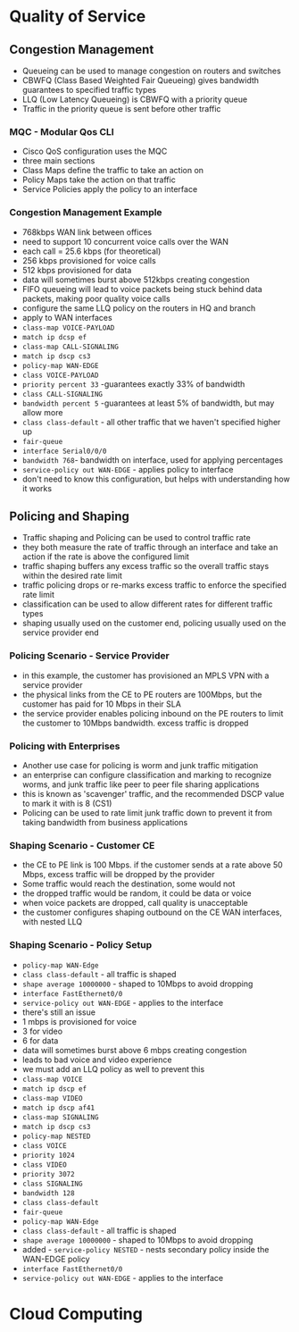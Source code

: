 # Quality of Service
## Congestion Management
* Queueing can be used to manage congestion on routers and switches
* CBWFQ (Class Based Weighted Fair Queueing) gives bandwidth guarantees to specified traffic types
* LLQ (Low Latency Queueing) is CBWFQ with a priority queue
* Traffic in the priority queue is sent before other traffic
### MQC - Modular Qos CLI
* Cisco QoS configuration uses the MQC
* three main sections
* Class Maps define the traffic to take an action on
* Policy Maps take the action on that traffic
* Service Policies apply the policy to an interface
### Congestion Management Example
* 768kbps WAN link between offices
* need to support 10 concurrent voice calls over the WAN
* each call = 25.6 kbps (for theoretical)
* 256 kbps provisioned for voice calls
* 512 kbps provisioned for data
* data will sometimes burst above 512kbps creating congestion
* FIFO queueing will lead to voice packets being stuck behind data packets, making poor quality voice calls
* configure the same LLQ policy on the routers in HQ and branch
* apply to WAN interfaces
* `class-map VOICE-PAYLOAD`
* `match ip dcsp ef`
* `class-map CALL-SIGNALING`
* `match ip dscp cs3`
* `policy-map WAN-EDGE`
* `class VOICE-PAYLOAD`
* `priority percent 33` -guarantees exactly 33% of bandwidth
* `class CALL-SIGNALING`
* `bandwidth percent 5` -guarantees at least 5% of bandwidth, but may allow more
* `class class-default` - all other traffic that we haven't specified higher up
* `fair-queue`
* `interface Serial0/0/0`
* `bandwidth 768`- bandwidth on interface, used for applying percentages
* `service-policy out WAN-EDGE` - applies policy to interface
* don't need to know this configuration, but helps with understanding how it works
## Policing and Shaping
* Traffic shaping and Policing can be used to control traffic rate
* they both measure the rate of traffic through an interface and take an action if the rate is above the configured limit
* traffic shaping buffers any excess traffic so the overall traffic stays within the desired rate limit
* traffic policing drops or re-marks excess traffic to enforce the specified rate limit
* classification can be used to allow different rates for different traffic types
* shaping usually used on the customer end, policing usually used on the service provider end
### Policing Scenario - Service Provider
* in this example, the customer has provisioned an MPLS VPN with a service provider
* the physical links from the CE to PE routers are 100Mbps, but the customer has paid for 10 Mbps in their SLA
* the service provider enables policing inbound on the PE routers to limit the customer to 10Mbps bandwidth. excess traffic is dropped
### Policing with Enterprises
* Another use case for policing is worm and junk traffic mitigation
* an enterprise can configure classification and marking to recognize worms, and junk traffic like peer to peer file sharing applications
* this is known as 'scavenger' traffic, and the recommended DSCP value to mark it with is 8 (CS1)
* Policing can be used to rate limit junk traffic down to prevent it from taking bandwidth from business applications
### Shaping Scenario - Customer CE
* the CE to PE link is 100 Mbps. if the customer sends at a rate above 50 Mbps, excess traffic will be dropped by the provider
* Some traffic would reach the destination, some would not
* the dropped traffic would be random, it could be data or voice
* when voice packets are dropped, call quality is unacceptable
* the customer configures shaping outbound on the CE WAN interfaces, with nested LLQ
### Shaping Scenario - Policy Setup
* `policy-map WAN-Edge`
* `class class-default` - all traffic is shaped
* `shape average 10000000` - shaped to 10Mbps to avoid dropping
* `interface FastEthernet0/0`
* `service-policy out WAN-EDGE` - applies to the interface
* there's still an issue
* 1 mbps is provisioned for voice
* 3 for video
* 6 for data
* data will sometimes burst above 6 mbps creating congestion
* leads to bad voice and video experience
* we must add an LLQ policy as well to prevent this
* `class-map VOICE`
* `match ip dscp ef`
* `class-map VIDEO`
* `match ip dscp af41`
* `class-map SIGNALING`
* `match ip dscp cs3`
* `policy-map NESTED`
* `class VOICE`
* `priority 1024`
* `class VIDEO`
* `priority 3072`
* `class SIGNALING`
* `bandwidth 128`
* `class class-default`
* `fair-queue`
* `policy-map WAN-Edge`
* `class class-default` - all traffic is shaped
* `shape average 10000000` - shaped to 10Mbps to avoid dropping
* added - `service-policy NESTED` - nests secondary policy inside the WAN-EDGE policy
* `interface FastEthernet0/0`
* `service-policy out WAN-EDGE` - applies to the interface
# Cloud Computing
##
